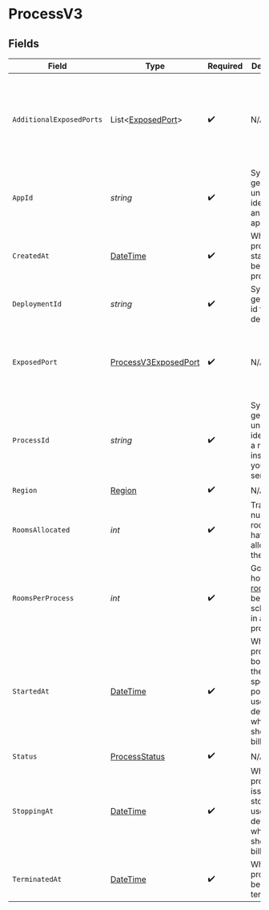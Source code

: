 # ProcessV3


## Fields

| Field                                                                                                            | Type                                                                                                             | Required                                                                                                         | Description                                                                                                      | Example                                                                                                          |
| ---------------------------------------------------------------------------------------------------------------- | ---------------------------------------------------------------------------------------------------------------- | ---------------------------------------------------------------------------------------------------------------- | ---------------------------------------------------------------------------------------------------------------- | ---------------------------------------------------------------------------------------------------------------- |
| `AdditionalExposedPorts`                                                                                         | List<[ExposedPort](../../Models/Shared/ExposedPort.md)>                                                          | :heavy_check_mark:                                                                                               | N/A                                                                                                              | [<br/>{<br/>"host": "1.proxy.hathora.dev",<br/>"name": "debug",<br/>"port": 72941,<br/>"transportType": "tcp"<br/>}<br/>] |
| `AppId`                                                                                                          | *string*                                                                                                         | :heavy_check_mark:                                                                                               | System generated unique identifier for an application.                                                           | app-af469a92-5b45-4565-b3c4-b79878de67d2                                                                         |
| `CreatedAt`                                                                                                      | [DateTime](https://learn.microsoft.com/en-us/dotnet/api/system.datetime?view=net-5.0)                            | :heavy_check_mark:                                                                                               | When the process started being provisioned.                                                                      |                                                                                                                  |
| `DeploymentId`                                                                                                   | *string*                                                                                                         | :heavy_check_mark:                                                                                               | System generated id for a deployment.                                                                            |                                                                                                                  |
| `ExposedPort`                                                                                                    | [ProcessV3ExposedPort](../../Models/Shared/ProcessV3ExposedPort.md)                                              | :heavy_check_mark:                                                                                               | N/A                                                                                                              | {<br/>"host": "1.proxy.hathora.dev",<br/>"name": "default",<br/>"port": 34567,<br/>"transportType": "tcp"<br/>}  |
| `ProcessId`                                                                                                      | *string*                                                                                                         | :heavy_check_mark:                                                                                               | System generated unique identifier to a runtime instance of your game server.                                    | cbfcddd2-0006-43ae-996c-995fff7bed2e                                                                             |
| `Region`                                                                                                         | [Region](../../Models/Shared/Region.md)                                                                          | :heavy_check_mark:                                                                                               | N/A                                                                                                              |                                                                                                                  |
| `RoomsAllocated`                                                                                                 | *int*                                                                                                            | :heavy_check_mark:                                                                                               | Tracks the number of rooms that have been allocated to the process.                                              | 1                                                                                                                |
| `RoomsPerProcess`                                                                                                | *int*                                                                                                            | :heavy_check_mark:                                                                                               | Governs how many [rooms](https://hathora.dev/docs/concepts/hathora-entities#room) can be scheduled in a process. | 3                                                                                                                |
| `StartedAt`                                                                                                      | [DateTime](https://learn.microsoft.com/en-us/dotnet/api/system.datetime?view=net-5.0)                            | :heavy_check_mark:                                                                                               | When the process bound to the specified port. We use this to determine when we should start billing.             |                                                                                                                  |
| `Status`                                                                                                         | [ProcessStatus](../../Models/Shared/ProcessStatus.md)                                                            | :heavy_check_mark:                                                                                               | N/A                                                                                                              |                                                                                                                  |
| `StoppingAt`                                                                                                     | [DateTime](https://learn.microsoft.com/en-us/dotnet/api/system.datetime?view=net-5.0)                            | :heavy_check_mark:                                                                                               | When the process is issued to stop. We use this to determine when we should stop billing.                        |                                                                                                                  |
| `TerminatedAt`                                                                                                   | [DateTime](https://learn.microsoft.com/en-us/dotnet/api/system.datetime?view=net-5.0)                            | :heavy_check_mark:                                                                                               | When the process has been terminated.                                                                            |                                                                                                                  |